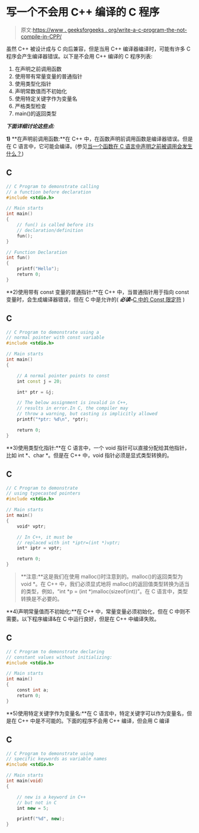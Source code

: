 # 写一个不会用 C++ 编译的 C 程序

> 原文:[https://www . geeksforgeeks . org/write-a-c-program-the-not-compile-in-CPP/](https://www.geeksforgeeks.org/write-a-c-program-that-wont-compile-in-cpp/)

虽然 C++ 被设计成与 C 向后兼容，但是当用 C++ 编译器编译时，可能有许多 C 程序会产生编译器错误。以下是不会用 C++ 编译的 C 程序列表:

1.  在声明之前调用函数
2.  使用带有常量变量的普通指针
3.  使用类型化指针
4.  声明常数值而不初始化
5.  使用特定关键字作为变量名
6.  严格类型检查
7.  main()的返回类型

***下面详细讨论这些点:***

**1)** **在声明前调用函数:**在 C++ 中，在函数声明前调用函数是编译器错误。但是在 C 语言中，它可能会编译。(参见[当一个函数在 C 语言中声明之前被调用会发生什么？](https://www.geeksforgeeks.org/g-fact-95/))

## C

```cpp
// C Program to demonstrate calling
// a function before declaration
#include <stdio.h>

// Main starts
int main()
{
    // fun() is called before its
    // declaration/definition
    fun();
}

// Function Declaration
int fun()
{
    printf("Hello");
    return 0;
}
```

**2)使用带有 const 变量的普通指针:**在 C++ 中，当普通指针用于指向 const 变量时，会生成编译器错误，但在 C 中是允许的( ***必读–***[C 中的 Const 限定符](https://www.geeksforgeeks.org/const-qualifier-in-c/) )

## C

```cpp
// C Program to demonstrate using a
// normal pointer with const variable
#include <stdio.h>

// Main starts
int main()
{

    // A normal pointer points to const
    int const j = 20;

    int* ptr = &j;

    // The below assignment is invalid in C++,
    // results in error.In C, the compiler may
    // throw a warning, but casting is implicitly allowed
    printf("*ptr: %d\n", *ptr);

    return 0;
}
```

**3)使用类型化指针:**在 C 语言中，一个 void 指针可以直接分配给其他指针，比如 int *、char *。但是在 C++ 中，void 指针必须是显式类型转换的。

## C

```cpp
// C Program to demonstrate
// using typecasted pointers
#include <stdio.h>

// Main starts
int main()
{
    void* vptr;

    // In C++, it must be
    // replaced with int *iptr=(int *)vptr;
    int* iptr = vptr;

    return 0;
}
```

> **注意:**这是我们在使用 malloc()时注意到的。malloc()的返回类型为 void *。在 C++ 中，我们必须显式地将 malloc()的返回值类型转换为适当的类型，例如，“int *p = (int *)malloc(sizeof(int))”。在 C 语言中，类型转换是不必要的。

**4)声明常量值而不初始化:**在 C++ 中，常量变量必须初始化，但在 C 中则不需要。以下程序编译&在 C 中运行良好，但是在 C++ 中编译失败。

## C

```cpp
// C Program to demonstrate declaring
// constant values without initializing:
#include <stdio.h>

// Main starts
int main()
{
    const int a;   
    return 0;
}
```

**5)使用特定关键字作为变量名:**在 C 语言中，特定关键字可以作为变量名，但是在 C++ 中是不可能的。下面的程序不会用 C++ 编译，但会用 C 编译

## C

```cpp
// C Program to demonstrate using
// specific keywords as variable names
#include <stdio.h>

// Main starts
int main(void)
{

    // new is a keyword in C++
    // but not in C
    int new = 5;

    printf("%d", new);
}
```